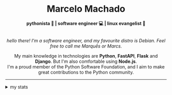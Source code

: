 <h1 align="center"> Marcelo Machado </h1>
    
<div align="center">
<b>pythonista 🐍 | software engineer 💻 | linux evangelist 🐧</b>
<br>
<br>

<i>hello there! I'm a software engineer, and my favourite distro is Debian. Feel free to call me Marquês or Marcs.</i>

<p>

My main knowledge in technologies are **Python**, **FastAPI**, **Flask** and **Django**. But I'm also comfortable using **Node.js**. <br/>
I'm a proud member of the Python Software Foundation, and I aim to make great contributions to the Python community.
</p>

</div>

---

<details closed>    
<summary>my stats</summary>

<!--START_SECTION:waka-->
**I'm a Night 🦉** 

```text
🌞 Morning    20 commits     ██░░░░░░░░░░░░░░░░░░░░░░░   8.26% 
🌆 Daytime    94 commits     █████████░░░░░░░░░░░░░░░░   38.84% 
🌃 Evening    112 commits    ███████████░░░░░░░░░░░░░░   46.28% 
🌙 Night      16 commits     █░░░░░░░░░░░░░░░░░░░░░░░░   6.61%

```


📊 **This Week I Spent My Time On** 

```text
⌚︎ Time Zone: America/Sao_Paulo

💬 Programming Languages: 
Python                   23 hrs 1 min        █████████████████████░░░░   84.55% 
TOML                     1 hr 14 mins        █░░░░░░░░░░░░░░░░░░░░░░░░   4.58% 
reStructuredText         48 mins             ░░░░░░░░░░░░░░░░░░░░░░░░░   2.97% 
Markdown                 41 mins             ░░░░░░░░░░░░░░░░░░░░░░░░░   2.54% 
HTML                     25 mins             ░░░░░░░░░░░░░░░░░░░░░░░░░   1.53%

🔥 Editors: 
VS Code                  27 hrs 14 mins      █████████████████████████   100.0%

💻 Operating System: 
Windows                  23 hrs 53 mins      ██████████████████████░░░   87.73% 
Linux                    3 hrs 20 mins       ███░░░░░░░░░░░░░░░░░░░░░░   12.27%

```


 Last Updated on 30/03/2024
<!--END_SECTION:waka-->

<!-- <div>
        <a target="_blank" rel="noopener noreferrer" href="https://github.com/mmaachado?tab=repositories"><img src="https://github-readme-stats.vercel.app/api/top-langs/?username=mmaachado&hide=html,css,swift,ruby&langs_count=6&hide_border=true&layout=compact&show_icons=true&line_height=10&theme=transparent&title_color=4a86d1&custom_title=favourite%20languages"
       alt="most used languages" align="right"></a>
     <a target="_blank" rel="noopener noreferrer" href="https://wakatime.com/@mmachado"><img width="400rem" src="https://github-readme-stats.vercel.app/api/wakatime?username=mmachado&theme=transparent&hide_border=true&hide=markdown,html,css,text,other,yaml,json,prolog,dart,docker,xml,gitconfig,TSQL&hide_title=true&line_height=50&langs_count=4&layout=default" alt="wakatime stats" align="left" /></a> 
        

</div>

 <img src="https://raw.githubusercontent.com/MicaelliMedeiros/micaellimedeiros/master/image/computer-illustration.png" min-width="400px" max-width="400px" width="400px" align="right" alt="computer-illustration.png"> -->
<!-- [![Buy me a coffee](https://img.shields.io/badge/Buy%20Me%20a%20Coffee-ffdd00?style=for-the-badge&logo=buy-me-a-coffee&logoColor=black)](https://www.buymeacoffee.com/anticodingclub) -->

</details>
